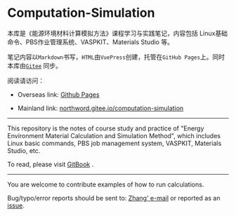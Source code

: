 # Computation-Simulation
本库是《能源环境材料计算模拟方法》课程学习与实践笔记，内容包括 Linux基础命令、PBS作业管理系统、VASPKIT、Materials Studio 等。

笔记内容以`Markdown`书写，`HTML`由`VuePress`创建，托管在`GitHub Pages`上。同时本库由[`Gitee`](https://gitee.com/northword/Computation-Simulation) 同步。

阅读请访问： 

- Overseas link:  [Github Pages](http://blog.northword.cn/Computation-Simulation) 

- Mainland link:  [northword.gitee.io/computation-simulation](http://northword.gitee.io/computation-simulation)

---

This repository is the notes of course study and practice of "Energy Environment Material Calculation and Simulation Method", which includes Linux basic commands, PBS job management system, VASPKIT, Materials Studio, etc.

To read, please visit [GitBook](http://blog.northword.cn/Computation-Simulation) .

---

You are welcome to contribute examples of how to run calculations.

Bug/typo/error reports should be sent to: [Zhang' e-mail](mailto:zhangjianbei@stu.scu.edu.cn) or reported as an [issue](https://github.com/northword/Computation-Simulation/issues).


